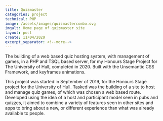 ```yaml
---
title: Quizmaster
categories: project
technical: PHP
image: /assets/images/quizmastercombo.svg
imgalt: Home page of quizmaster site
layout: post
create: 11/04/2020
excerpt_separator: <!--more-->
---
```

The building of a web based quiz hosting system, with management of games, in a <span id = "social">PHP</span> and <span id = "social">TSQL</span> based server, for my Honours Stage Project for The University of Hull, completed in 2020.
Built with the Unsemantic CSS Framework, and <span id = "social">keyframes</span> animations.
<!--more-->

This project was started in September of 2019, for the Honours Stage project for the University of Hull. Tasked was the building of a site to host and manage quiz games, of which was chosen a web based route.
Developed using the idea of a host and participant model seen in pubs and quizzes, it aimed to combine a variety of features seen in other sites and apps to bring about a new, or different experience than what was
already available to people.


